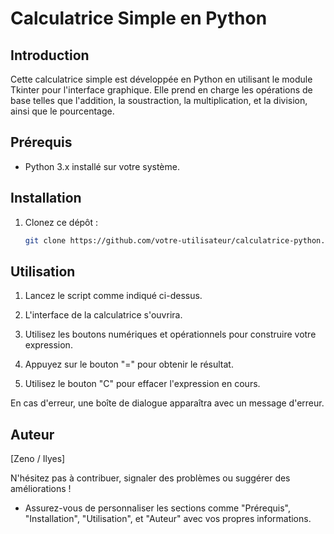 # Calculatrice Simple en Python

## Introduction

Cette calculatrice simple est développée en Python en utilisant le module Tkinter pour l'interface graphique. Elle prend en charge les opérations de base telles que l'addition, la soustraction, la multiplication, et la division, ainsi que le pourcentage.

## Prérequis

- Python 3.x installé sur votre système.

## Installation

1. Clonez ce dépôt :

   ```bash
   git clone https://github.com/votre-utilisateur/calculatrice-python.git

## Utilisation

1. Lancez le script comme indiqué ci-dessus.

2. L'interface de la calculatrice s'ouvrira.

3. Utilisez les boutons numériques et opérationnels pour construire votre expression.

4. Appuyez sur le bouton "=" pour obtenir le résultat.

5. Utilisez le bouton "C" pour effacer l'expression en cours.

En cas d'erreur, une boîte de dialogue apparaîtra avec un message d'erreur.

## Auteur
[Zeno / Ilyes]

N'hésitez pas à contribuer, signaler des problèmes ou suggérer des améliorations !



- Assurez-vous de personnaliser les sections comme "Prérequis", "Installation", "Utilisation", et "Auteur" avec vos propres informations.


